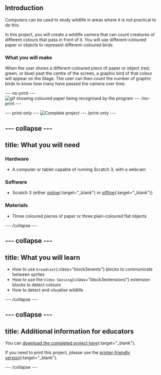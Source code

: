 ## Introduction

Computers can be used to study wildlife in areas where it is not practical to do this.

In this project, you will create a wildlife camera that can count creatures of different colours that pass in front of it. You will use different-coloured paper or objects to represent different-coloured birds.

### What you will make

When the user shows a different-coloured piece of paper or object (red, green, or blue) past the centre of the screen, a graphic bird of that colour will appear on the Stage. The user can then count the number of graphic birds to know how many have passed the camera over time.

--- no-print ---
![gif showing coloured paper being recognised by the program](images/showcase.gif)
--- /no-print ---

--- print-only ---
![Complete project](images/showcase_static.png)
--- /print-only ---

--- collapse ---
---
title: What you will need
---
### Hardware

+ A computer or tablet capable of running Scratch 3, with a webcam

### Software

+ Scratch 3 (either [online](https://scratch.mit.edu/){:target="_blank"} or [offline](https://scratch.mit.edu/download){:target="_blank"})

### Materials

+ Three coloured pieces of paper or three plain-coloured flat objects

--- /collapse ---

--- collapse ---
---
title: What you will learn
---

+ How to use `broadcast`{:class="block3events"} blocks to communicate between sprites
+ How to use the `Video Sensing`{:class="block3extensions"} extension blocks to detect colours
+ How to detect and visualise wildlife

--- /collapse ---

--- collapse ---
---
title: Additional information for educators
---

You can [download the completed project here](http://rpf.io/p/en/count-the-creatures-get){:target="_blank"}.

If you need to print this project, please use the [printer-friendly version](https://projects.raspberrypi.org/p/en/projects/count-the-creatures/print){:target="_blank"}.

--- /collapse ---
